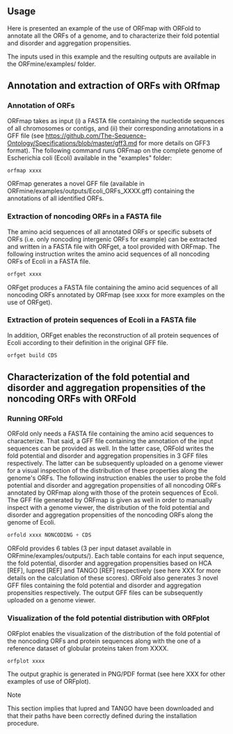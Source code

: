 ## Usage
Here is presented an example of the use of ORFmap with ORFold 
to annotate all the ORFs of a genome, and to characterize their fold potential
and disorder and aggregation propensities.

The inputs used in this example and the resulting outputs are 
available in the ORFmine/examples/ folder.


## Annotation and extraction of ORFs with ORfmap

### Annotation of ORFs
ORFmap takes as input (i) a FASTA file containing the nucleotide
sequences of all chromosomes or contigs, and (ii) their corresponding 
annotations in a GFF file (see https://github.com/The-Sequence-Ontology/Specifications/blob/master/gff3.md
for more details on GFF3 format). 
The following command runs ORFmap on the complete genome of Escherichia
coli (Ecoli) available in the "examples" folder:

``` python
orfmap xxxx
```
ORFmap generates a novel GFF file (available in 
ORFmine/examples/outputs/Ecoli_ORFs_XXXX.gff)
containing the annotations of all identified ORFs. 

### Extraction of noncoding ORFs in a FASTA file
The amino acid sequences of 
all annotated ORFs or specific subsets of ORFs (i.e. only noncoding 
intergenic ORFs for example) can be extracted and written in a 
FASTA file with ORFget, a tool provided with ORFmap. The following 
instruction writes the amino acid sequences of all noncoding ORFs 
of Ecoli in a FASTA file.


``` python
orfget xxxx
```

ORFget produces a FASTA file containing the amino acid sequences
of all noncoding ORFs annotated by ORFmap (see xxxx for more examples 
on the use of ORFget). 

### Extraction of protein sequences of Ecoli in a FASTA file
In addition, ORFget enables the reconstruction of all protein 
sequences of Ecoli according to their definition in the original
GFF file.


``` python
orfget build CDS
```



## Characterization of the fold potential and disorder and aggregation propensities of the noncoding ORFs with ORFold


### Running ORFold
ORFold only needs a FASTA file containing the amino acid
sequences to characterize. That said, a GFF 
file containing the annotation of the input sequences can be provided
as well. In the latter case, ORFold writes the fold potential
and disorder and aggregation propensities in 3 GFF files respectively.
The latter can be subsequently uploaded on a genome viewer for a 
visual inspection of the distribution of these properties along
the genome's ORFs. 
The following instruction enables the user to probe the fold 
potential and disorder and aggregation propensities of all noncoding
ORFs annotated by ORFmap along with those of the protein sequences
of Ecoli. The GFF file generated by ORFmap is given as well in order
to manually inspect with a genome viewer, the distribution of
the fold potential and disorder and aggregation propensities
 of the noncoding ORFs along the genome of Ecoli.

``` python
orfold xxxx NONCODING + CDS 
```

ORFold provides 6 tables (3 per input dataset available in 
ORFmine/examples/outputs/). Each table contains for each input 
sequence, the fold potential, disorder and aggregation propensities
based on HCA [REF], Iupred [REF] and TANGO [REF] respectively 
(see here XXX for more details on the calculation of these scores).
ORFold also generates 3 novel GFF files containing the fold potential
and disorder and aggregation propensities respectively. The output
GFF files can be subsequently uploaded on a genome viewer.


### Visualization of the fold potential distribution with ORFplot

ORFplot enables the visualization of the distribution of the fold
potential of the noncoding ORFs and protein sequences along with the one of a reference dataset
of globular proteins taken from XXXX.

``` python
orfplot xxxx
```

The output graphic is generated in PNG/PDF format (see here XXX for
other examples of use of ORFplot).  


<div class="admonition note">
    <p class="first admonition-title">
        Note
    </p>
    <p class="last">
        This section implies that Iupred and TANGO have been downloaded 
and that their paths have been correctly defined during the installation 
procedure. 
    </p>
</div>
